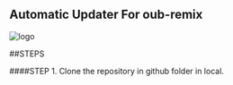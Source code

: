 ## Automatic Updater For oub-remix 

![logo](https://telegra.ph/file/54e66c33f8c0e2f215f3a.jpg)

##STEPS

####STEP 1. Clone the repository in github folder in local.
